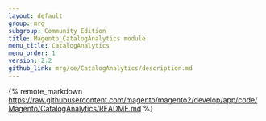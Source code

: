 ```yaml
---
layout: default
group: mrg
subgroup: Community Edition
title: Magento_CatalogAnalytics module
menu_title: CatalogAnalytics
menu_order: 1
version: 2.2
github_link: mrg/ce/CatalogAnalytics/description.md
---
```


{% remote_markdown https://raw.githubusercontent.com/magento/magento2/develop/app/code/Magento/CatalogAnalytics/README.md %}